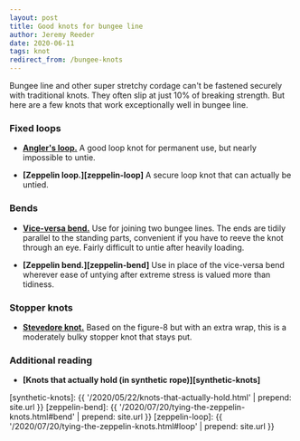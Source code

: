 ```yaml
---
layout: post
title: Good knots for bungee line
author: Jeremy Reeder
date: 2020-06-11
tags: knot
redirect_from: /bungee-knots
---
```


Bungee line and other super stretchy cordage can't be fastened securely with
traditional knots. They often slip at just 10% of breaking strength. But here are a few knots that work exceptionally well in
bungee line.

### Fixed loops

- **[Angler's loop.][anglers-loop]**
A good loop knot for permanent use, but nearly impossible to untie.

- **[Zeppelin loop.][zeppelin-loop]**
A secure loop knot that can actually be untied.


### Bends

- **[Vice-versa bend.][vice-versa-bend]**
Use for joining two bungee lines. The ends are tidily parallel to the standing
parts, convenient if you have to reeve the knot through an eye. Fairly
difficult to untie after heavily loading.

- **[Zeppelin bend.][zeppelin-bend]**
Use in place of the vice-versa bend wherever ease of untying after extreme
stress is valued more than tidiness.


### Stopper knots

- **[Stevedore knot.][stevedore-knot]**
Based on the figure-8 but with an extra wrap, this is a moderately bulky
stopper knot that stays put.


### Additional reading
- **[Knots that actually hold (in synthetic rope)][synthetic-knots]**


[synthetic-knots]: {{ '/2020/05/22/knots-that-actually-hold.html'      | prepend: site.url }}
[zeppelin-bend]:   {{ '/2020/07/20/tying-the-zeppelin-knots.html#bend' | prepend: site.url }}
[zeppelin-loop]:   {{ '/2020/07/20/tying-the-zeppelin-knots.html#loop' | prepend: site.url }}

[anglers-loop]:    https://en.wikipedia.org/wiki/Angler's_loop
[stevedore-knot]:  https://www.netknots.com/rope_knots/stevedore-stopper-knot
[vice-versa-bend]: https://en.wikipedia.org/wiki/Reever_Knot
